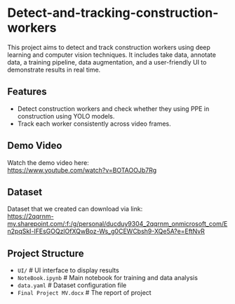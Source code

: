 # Detect-and-tracking-construction-workers
This project aims to detect and track construction workers using deep learning and computer vision techniques. It includes take data, annotate data, a training pipeline, data augmentation, and a user-friendly UI to demonstrate results in real time.

## Features
- Detect construction workers and check whether they using PPE in construction using YOLO models.
- Track each worker consistently across video frames.

## Demo Video
Watch the demo video here:  
https://www.youtube.com/watch?v=BOTAOOJb7Rg

## Dataset
Dataset that we created can download via link:  
https://2qqrnm-my.sharepoint.com/:f:/g/personal/ducduy9304_2qqrnm_onmicrosoft_com/En2pqSkI-lFEsGOQzlOfXQwBoz-Ws_g0CEWCbsh9-XQe5A?e=EftNvR

## Project Structure
- `UI/`                    # UI interface to display results
- `NoteBook.ipynb`         # Main notebook for training and data analysis
- `data.yaml`              # Dataset configuration file
- `Final Project MV.docx`  # The report of project

